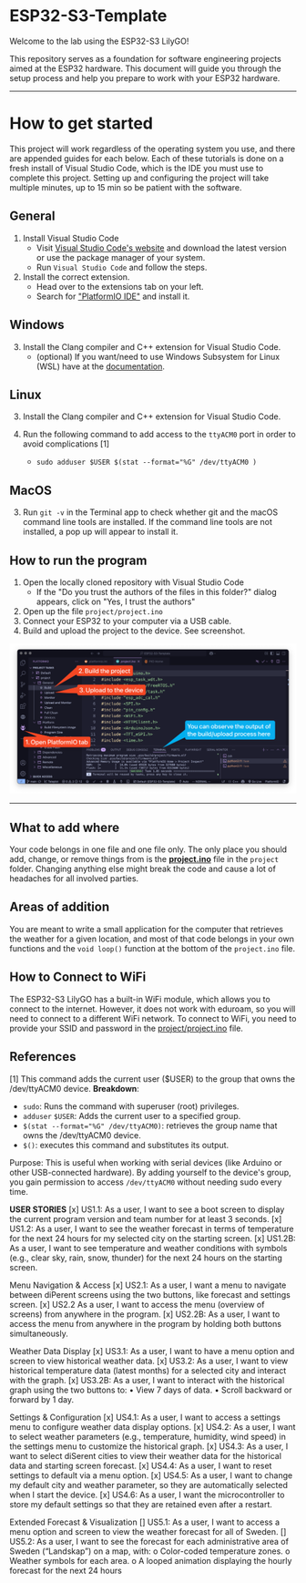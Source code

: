 # ESP32-S3-Template

Welcome to the lab using the ESP32-S3 LilyGO!

This repository serves as a foundation for software engineering projects aimed at the ESP32 hardware.
This document will guide you through the setup process and help you prepare to work with your ESP32 hardware.

---

# How to get started

This project will work regardless of the operating system you use, and there are appended guides for each below.
Each of these tutorials is done on a fresh install of Visual Studio Code, which is the IDE you must use to complete this project.
Setting up and configuring the project will take multiple minutes, up to 15 min so be patient with the software.

## General

1. Install Visual Studio Code
   * Visit [Visual Studio Code's website](https://code.visualstudio.com/download) and download the latest version or use the package manager of your system.
   * Run `Visual Studio Code` and follow the steps.
2. Install the correct extension.
   * Head over to the extensions tab on your left.
   * Search for ["PlatformIO IDE"](https://marketplace.visualstudio.com/items?itemName=platformio.platformio-ide) and install it.

## Windows

3. Install the Clang compiler and C++ extension for Visual Studio Code.
   * (optional) If you want/need to use Windows Subsystem for Linux (WSL) have at the [documentation](https://code.visualstudio.com/docs/remote/wsl).

## Linux

3. Install the Clang compiler and C++ extension for Visual Studio Code.

4. Run the following command to add access to the `ttyACM0` port in order to avoid complications [1]
   * `sudo adduser $USER $(stat --format="%G" /dev/ttyACM0 )`

## MacOS

3. Run `git -v` in the Terminal app to check whether git and the macOS command line tools are installed. If the command line tools are not installed, a pop up will appear to install it.

## How to run the program

1. Open the locally cloned repository with Visual Studio Code
    * If the "Do you trust the authors of the files in this folder?" dialog appears, click on "Yes, I trust the authors"
2. Open up the file `project/project.ino`
3. Connect your ESP32 to your computer via a USB cable.
4. Build and upload the project to the device. See screenshot.

![[screenshot](./assets/screenshot.png)](./assets/screenshot.png)

---

## What to add where

Your code belongs in one file and one file only. The only place you should add, change, or remove things from is the [**project.ino**](project/project.ino) file in the `project` folder. Changing anything else might break the code and cause a lot of headaches for all involved parties.

## Areas of addition

You are meant to write a small application for the computer that retrieves the weather for a given location, and most of that code belongs in your own functions and the `void loop()` function at the bottom of the `project.ino` file.

## How to Connect to WiFi

The ESP32-S3 LilyGO has a built-in WiFi module, which allows you to connect to the internet.
However, it does not work with eduroam, so you will need to connect to a different WiFi network.
To connect to WiFi, you need to provide your SSID and password in the [project/project.ino](./project/project.ino) file.

## References

[1] This command adds the current user ($USER) to the group that owns the /dev/ttyACM0 device.
**Breakdown**:

* `sudo`: Runs the command with superuser (root) privileges.
* `adduser` `$USER`: Adds the current user to a specified group.
* `$(stat --format="%G" /dev/ttyACM0)`: retrieves the group name that owns the /dev/ttyACM0 device.
* `$()`: executes this command and substitutes its output.

Purpose: This is useful when working with serial devices (like Arduino or other USB-connected hardware). By adding yourself to the device's group, you gain permission to access `/dev/ttyACM0` without needing sudo every time.


**USER STORIES**
[x] US1.1: As a user, I want to see a boot screen to display the current program version
  and team number for at least 3 seconds.
[x] US1.2: As a user, I want to see the weather forecast in terms of temperature for
    the next 24 hours for my selected city on the starting screen.
[x] US1.2B: As a user, I want to see temperature and weather conditions with
    symbols (e.g., clear sky, rain, snow, thunder) for the next 24 hours on the
    starting screen.

Menu Navigation & Access
[x] US2.1: As a user, I want a menu to navigate between diPerent screens using the two
    buttons, like forecast and settings screen.
[x] US2.2 As a user, I want to access the menu (overview of screens) from anywhere in
    the program.
[x] US2.2B: As a user, I want to access the menu from anywhere in the program
    by holding both buttons simultaneously.

Weather Data Display
[x] US3.1: As a user, I want to have a menu option and screen to view historical
  weather data.
[x] US3.2: As a user, I want to view historical temperature data (latest months) for a
  selected city and interact with the graph.
[x] US3.2B: As a user, I want to interact with the historical graph using the
  two buttons to:
• View 7 days of data.
• Scroll backward or forward by 1 day.

Settings & Configuration
[x] US4.1: As a user, I want to access a settings menu to configure weather data display
    options.
[x] US4.2: As a user, I want to select weather parameters (e.g., temperature, humidity,
    wind speed) in the settings menu to customize the historical graph.
[x] US4.3: As a user, I want to select diSerent cities to view their weather data for the
    historical data and starting screen forecast.
[x] US4.4: As a user, I want to reset settings to default via a menu option.
[x] US4.5: As a user, I want to change my default city and weather parameter, so they
    are automatically selected when I start the device.
[x] US4.6: As a user, I want the microcontroller to store my default settings so that they
    are retained even after a restart.

Extended Forecast & Visualization
[] US5.1: As a user, I want to access a menu option and screen to view the weather
          forecast for all of Sweden.
[] US5.2: As a user, I want to see the forecast for each administrative area of Sweden
          (“Landskap”) on a map, with:
            o Color-coded temperature zones.
            o Weather symbols for each area.
            o A looped animation displaying the hourly forecast for the next 24 hours
